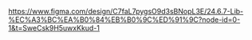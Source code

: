 https://www.figma.com/design/C7faL7pygsO9d3sBNopL3E/24.6.7-Lib-%EC%A3%BC%EA%B0%84%EB%B0%9C%ED%91%9C?node-id=0-1&t=SweCsk9H5uwxKkud-1
